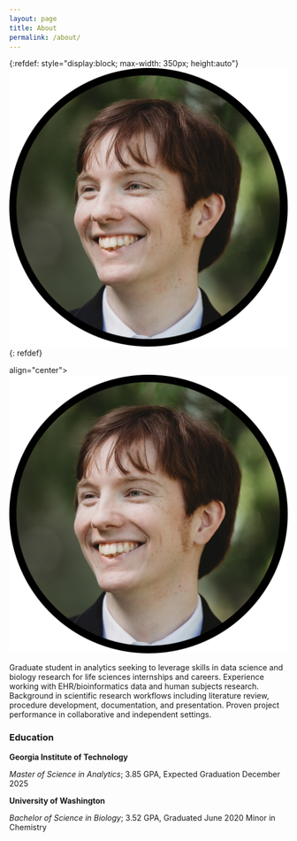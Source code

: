 ```yaml
---
layout: page
title: About
permalink: /about/
---
```

{:refdef: style="display:block; max-width: 350px; height:auto"}
![pfp](/assets/images/pfp.webp)
{: refdef}
<div> align="center">
<img src="/assets/images/pfp.webp" max-width="350px" height="auto"> 
</div>

Graduate student in analytics seeking to leverage skills in data science and biology research for life sciences internships
and careers. Experience working with EHR/bioinformatics data and human subjects research. Background in scientific
research workflows including literature review, procedure development, documentation, and presentation. Proven project
performance in collaborative and independent settings.

### Education

**Georgia Institute of Technology**

*Master of Science in Analytics*; 3.85 GPA, Expected Graduation December 2025

**University of Washington**

*Bachelor of Science in Biology*; 3.52 GPA, Graduated June 2020
Minor in Chemistry